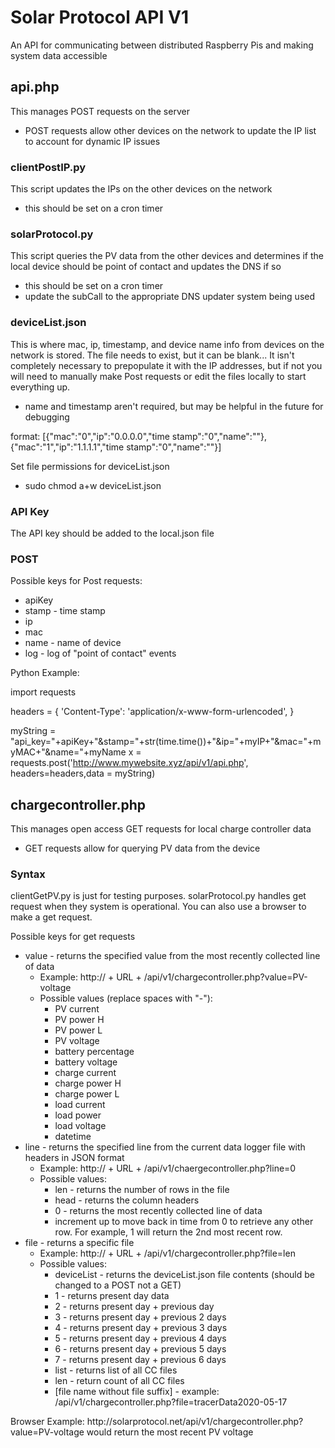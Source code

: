 # Solar Protocol API V1

An API for communicating between distributed Raspberry Pis and making system data accessible

## api.php
This manages POST requests on the server

* POST requests allow other devices on the network to update the IP list to account for dynamic IP issues

### clientPostIP.py

This script updates the IPs on the other devices on the network

* this should be set on a cron timer

### solarProtocol.py
This script queries the PV data from the other devices and determines if the local device should be point of contact and updates the DNS if so

* this should be set on a cron timer
* update the subCall to the appropriate DNS updater system being used

### deviceList.json
This is where mac, ip, timestamp, and device name info from devices on the network is stored. The file needs to exist, but it can be blank... It isn't completely necessary to prepopulate it with the IP addresses, but if not you will need to manually make Post requests or edit the files locally to start everything up.
* name and timestamp aren't required, but may be helpful in the future for debugging

format:
[{"mac":"0","ip":"0.0.0.0","time stamp":"0","name":""},
{"mac":"1","ip":"1.1.1.1","time stamp":"0","name":""}]

Set file permissions for deviceList.json
* sudo chmod a+w deviceList.json

### API Key
The API key should be added to the local.json file

<!--
The API key should be changed and stored as an environmental variable on each device
* The environmental variable key is SP_API_KEY

Setting environmental variables on the Pi (source https://linuxize.com/post/how-to-set-and-list-environment-variables-in-linux/)
* Variables set in the /etc/profile file are loaded whenever a bash login shell is entered. You may need to reboot after adding the variables to this file.
* When declaring environment variables in this file you need to use the export command. Do not put a space around the =.
* Add this line to bottom of /etc/profile (replace this temp key with a new one)
	* export SP_API_KEY=tPmAT5Ab3j7F9
-->


### POST

Possible keys for Post requests:
* apiKey
* stamp - time stamp
* ip
* mac
* name - name of device
* log - log of "point of contact" events

Python Example: 

import requests


headers = {
    'Content-Type': 'application/x-www-form-urlencoded',
}

myString = "api_key="+apiKey+"&stamp="+str(time.time())+"&ip="+myIP+"&mac="+myMAC+"&name="+myName
x = requests.post('http://www.mywebsite.xyz/api/v1/api.php', headers=headers,data = myString)

## chargecontroller.php
This manages open access GET requests for local charge controller data

* GET requests allow for querying PV data from the device

### Syntax

clientGetPV.py is just for testing purposes. solarProtocol.py handles get request when they system is operational. You can also use a browser to make a get request.

Possible keys for get requests

* value - returns the specified value from the most recently collected line of data
	* Example: http:// + URL + /api/v1/chargecontroller.php?value=PV-voltage
	* Possible values (replace spaces with "-"):
		* PV current
		* PV power H
		* PV power L
		* PV voltage
		* battery percentage
		* battery voltage
		* charge current
		* charge power H
		* charge power L
		* load current
		* load power
		* load voltage
		* datetime
* line - returns the specified line from the current data logger file with headers in JSON format
	* Example: http:// + URL + /api/v1/chaergecontroller.php?line=0
	* Possible values:
		* len - returns the number of rows in the file
		* head - returns the column headers
		* 0 - returns the most recently collected line of data
		* increment up to move back in time from 0 to retrieve any other row. For example, 1 will return the 2nd most recent row.
* file - returns a specific file
	* Example: http:// + URL + /api/v1/chargecontroller.php?file=len
	* Possible values:
		* deviceList - returns the deviceList.json file contents (should be changed to a POST not a GET)
		* 1 - returns present day data 
		* 2 - returns present day + previous day
		* 3 - returns present day + previous 2 days
		* 4 - returns present day + previous 3 days
		* 5 - returns present day + previous 4 days
		* 6 - returns present day + previous 5 days
		* 7 - returns present day + previous 6 days
		* list - returns list of all CC files
		* len - return count of all CC files
		* [file name without file suffix] - example: /api/v1/chargecontroller.php?file=tracerData2020-05-17

<p>
Browser Example: http://solarprotocol.net/api/v1/chargecontroller.php?value=PV-voltage would return the most recent PV voltage
</p>